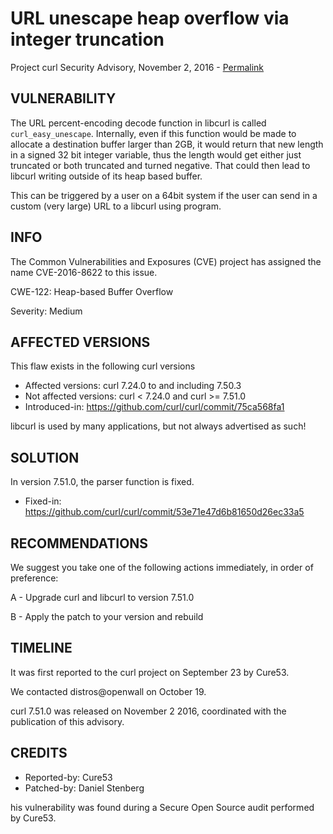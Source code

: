 URL unescape heap overflow via integer truncation
=================================================

Project curl Security Advisory, November 2, 2016 -
[Permalink](https://curl.se/docs/CVE-2016-8622.html)

VULNERABILITY
-------------

The URL percent-encoding decode function in libcurl is called
`curl_easy_unescape`. Internally, even if this function would be made to
allocate a destination buffer larger than 2GB, it would return that new length
in a signed 32 bit integer variable, thus the length would get either just
truncated or both truncated and turned negative. That could then lead to
libcurl writing outside of its heap based buffer.

This can be triggered by a user on a 64bit system if the user can send in a
custom (very large) URL to a libcurl using program.

INFO
----

The Common Vulnerabilities and Exposures (CVE) project has assigned the name
CVE-2016-8622 to this issue.

CWE-122: Heap-based Buffer Overflow

Severity: Medium

AFFECTED VERSIONS
-----------------

This flaw exists in the following curl versions

- Affected versions: curl 7.24.0 to and including 7.50.3
- Not affected versions: curl < 7.24.0 and curl >= 7.51.0
- Introduced-in: https://github.com/curl/curl/commit/75ca568fa1

libcurl is used by many applications, but not always advertised as such!

SOLUTION
------------

In version 7.51.0, the parser function is fixed.

- Fixed-in: https://github.com/curl/curl/commit/53e71e47d6b81650d26ec33a5

RECOMMENDATIONS
---------------

We suggest you take one of the following actions immediately, in order of
preference:

 A - Upgrade curl and libcurl to version 7.51.0

 B - Apply the patch to your version and rebuild

TIMELINE
---------

It was first reported to the curl project on September 23 by Cure53.

We contacted distros@openwall on October 19.

curl 7.51.0 was released on November 2 2016, coordinated with the publication
of this advisory.

CREDITS
-------

- Reported-by: Cure53
- Patched-by: Daniel Stenberg

his vulnerability was found during a Secure Open Source audit performed by
Cure53.
